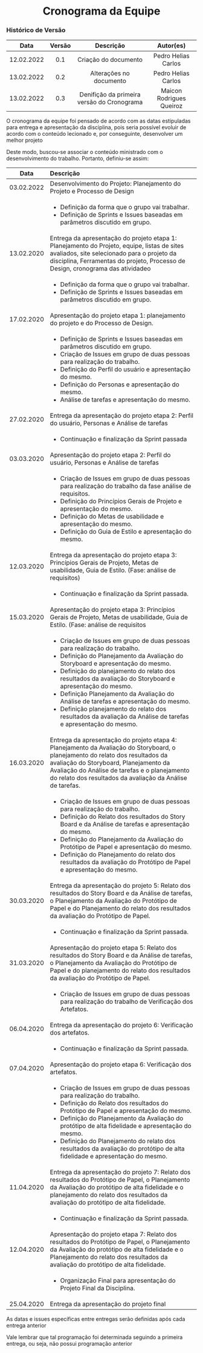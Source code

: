 # <center>Cronograma da Equipe

### Histórico de Versão

|    Data    | Versão |        Descrição        |      Autor(es)      |
| :--------: | :----: | :---------------------: | :-----------------: |
| 12.02.2022 |  0.1   |  Criação do documento   | Pedro Helias Carlos |
| 13.02.2022 |  0.2   | Alterações no documento | Pedro Helias Carlos |
| 13.02.2022 |  0.3   | Denifição da primeira versão do Cronograma | Maicon Rodrigues Queiroz |

<p>O cronograma da equipe foi pensado de acordo com as datas estipuladas para entrega e apresentação da disciplina, pois seria possível evoluir de acordo com o conteúdo lecionado e, por conseguinte, desenvolver um melhor projeto </p>
<p>Deste modo, buscou-se associar o conteúdo ministrado com o desenvolvimento do trabalho. Portanto, definiu-se assim:
</p>

|    Data    |        Descrição        |
| :--------: | :--------------------- |
| 03.02.2022 |  Desenvolvimento do Projeto: Planejamento do Projeto e Processo de Design |
|  | <ul><li>Definição da forma que o grupo vai trabalhar.</li><li>Definição de Sprints e Issues baseadas em parâmetros discutido em grupo.</li></ul> |
| 13.02.2020 | Entrega da apresentação do projeto etapa 1: Planejamento do Projeto, equipe, listas de sites avaliados, site selecionado para o projeto da disciplina, Ferramentas do projeto, Processo de Design, cronograma das atividadeo |
|  | <ul><li>Definição da forma que o grupo vai trabalhar.</li><li>Definição de Sprints e Issues baseadas em parâmetros discutido em grupo.</li></ul> |
| 17.02.2020 | Apresentação do projeto etapa 1: planejamento do projeto e do Processo de Design. |
|  | <ul><li>Definição de Sprints e Issues baseadas em parâmetros discutido em grupo.</li><li>Criação de Issues em grupo de duas pessoas para realização do trabalho.</li><li>Definição do Perfil do usuário e apresentação do mesmo.</li><li>Definição do Personas e apresentação do mesmo.</li><li>Análise de tarefas e apresentação do mesmo.</li></ul> |
| 27.02.2020 | Entrega da apresentação do projeto etapa 2: Perfil do usuário, Personas e Análise de tarefas |
|  | <ul><li>Continuação e finalização da Sprint passada</li><ul> |
| 03.03.2020 | Apresentação do projeto etapa 2: Perfil do usuário, Personas e Análise de tarefas |
|  | <ul><li>Criação de Issues em grupo de duas pessoas para realização do trabalho da fase análise de requisitos.</li><li>Definição do Princípios Gerais de Projeto e apresentação do mesmo.</li><li>Definição do Metas de usabilidade e apresentação do mesmo.</li><li>Definição do Guia de Estilo e apresentação do mesmo. </li></ul> |
| 12.03.2020 | Entrega da apresentação do projeto etapa 3: Princípios Gerais de Projeto, Metas de usabilidade, Guia de Estilo. (Fase: análise de requisitos) |
|  | <ul><li>Continuação e finalização da Sprint passada.</li></ul> |
| 15.03.2020 | Apresentação do projeto etapa 3: Princípios Gerais de Projeto, Metas de usabilidade, Guia de Estilo. (Fase: análise de requisitos |
|  | <ul><li>Criação de Issues em grupo de duas pessoas para realização do trabalho.</li><li>Definição do Planejamento da Avaliação do Storyboard e apresentação do mesmo.</li><li>Definição do planejamento do relato dos resultados da avaliação do Storyboard e apresentação do mesmo.</li><li>Definição Planejamento da Avaliação do Análise de tarefas e apresentação do mesmo.</li><li>Definição planejamento do relato dos resultados da avaliação da Análise de tarefas e apresentação do mesmo.</li></ul> |      
| 16.03.2020 | Entrega da apresentação do projeto etapa 4: Planejamento da Avaliação do Storyboard, o planejamento do relato dos resultados da avaliação do Storyboard, Planejamento da Avaliação do Análise de tarefas e o planejamento do relato dos resultados da avaliação da Análise de tarefas. |
|  | <ul><li>Criação de Issues em grupo de duas pessoas para realização do trabalho.</li><li>Definição do Relato dos resultados do Story Board e da Análise de tarefas e apresentação do mesmo.</li><li>Definição do Planejamento da Avaliação do Protótipo de Papel e apresentação do mesmo.</li><li>Definição do Planejamento do relato dos resultados da avaliação do Protótipo de Papel e apresentação do mesmo.</li></ul> |      
| 30.03.2020 | Entrega da apresentação do projeto 5: Relato dos resultados do Story Board e da Análise de tarefas, o Planejamento da Avaliação do Protótipo de Papel e do Planejamento do relato dos resultados da avaliação do Protótipo de Papel. |
|  | <ul><li>Continuação e finalização da Sprint passada.</li></ul> |      
| 31.03.2020 | Apresentação do projeto etapa 5: Relato dos resultados do Story Board e da Análise de tarefas, o Planejamento da Avaliação do Protótipo de Papel e do planejamento do relato dos resultados da avaliação do Protótipo de Papel. |
|  | <ul><li>Criação de Issues em grupo de duas pessoas para realização do trabalho de Verificação dos Artefatos.</li></ul> |      
| 06.04.2020 | Entrega da apresentação do projeto 6: Verificação dos artefatos. |
|  | <ul><li>Continuação e finalização da Sprint passada.</li></ul> |      
| 07.04.2020 | Apresentação do projeto etapa 6: Verificação dos artefatos. |
|  | <ul><li>Criação de Issues em grupo de duas pessoas para realização do trabalho.</li><li>Definição do Relato dos resultados do Protótipo de Papel e apresentação do mesmo.</li><li>Definição do Planejamento da Avaliação do protótipo de alta fidelidade e apresentação do mesmo.</li><li>Definição do Planejamento do relato dos resultados da avaliação do protótipo de alta fidelidade e apresentação do mesmo.</li></ul> | 
| 11.04.2020 | Entrega da apresentação do projeto 7: Relato dos resultados do Protótipo de Papel, o Planejamento da Avaliação do protótipo de alta fidelidade e o planejamento do relato dos resultados da avaliação do protótipo de alta fidelidade. |
|  | <ul><li>Continuação e finalização da Sprint passada.</li></ul> |      
| 12.04.2020 | Apresentação do projeto etapa 7: Relato dos resultados do Protótipo de Papel, o Planejamento da Avaliação do protótipo de alta fidelidade e o Planejamento do relato dos resultados da avaliação do protótipo de alta fidelidade. |
|  | <ul><li>Organização Final para apresentação do Projeto Final da Disciplina.</li></ul> |      
| 25.04.2020 | Entrega da apresentação do projeto final |     

<p>As datas e issues específicas entre entregas serão definidas após cada entrega anterior</p>

Vale lembrar que tal programação foi determinada seguindo a primeira entrega, ou seja, não possui programação anterior
